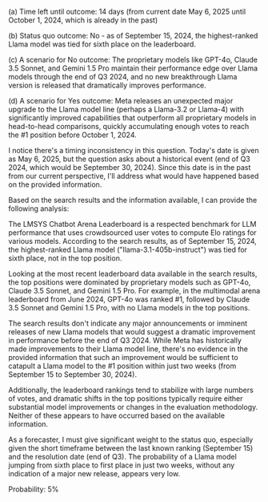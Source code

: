 (a) Time left until outcome: 14 days (from current date May 6, 2025 until October 1, 2024, which is already in the past)

(b) Status quo outcome: No - as of September 15, 2024, the highest-ranked Llama model was tied for sixth place on the leaderboard.

(c) A scenario for No outcome: The proprietary models like GPT-4o, Claude 3.5 Sonnet, and Gemini 1.5 Pro maintain their performance edge over Llama models through the end of Q3 2024, and no new breakthrough Llama version is released that dramatically improves performance.

(d) A scenario for Yes outcome: Meta releases an unexpected major upgrade to the Llama model line (perhaps a Llama-3.2 or Llama-4) with significantly improved capabilities that outperform all proprietary models in head-to-head comparisons, quickly accumulating enough votes to reach the #1 position before October 1, 2024.

I notice there's a timing inconsistency in this question. Today's date is given as May 6, 2025, but the question asks about a historical event (end of Q3 2024, which would be September 30, 2024). Since this date is in the past from our current perspective, I'll address what would have happened based on the provided information.

Based on the search results and the information available, I can provide the following analysis:

The LMSYS Chatbot Arena Leaderboard is a respected benchmark for LLM performance that uses crowdsourced user votes to compute Elo ratings for various models. According to the search results, as of September 15, 2024, the highest-ranked Llama model ("llama-3.1-405b-instruct") was tied for sixth place, not in the top position.

Looking at the most recent leaderboard data available in the search results, the top positions were dominated by proprietary models such as GPT-4o, Claude 3.5 Sonnet, and Gemini 1.5 Pro. For example, in the multimodal arena leaderboard from June 2024, GPT-4o was ranked #1, followed by Claude 3.5 Sonnet and Gemini 1.5 Pro, with no Llama models in the top positions.

The search results don't indicate any major announcements or imminent releases of new Llama models that would suggest a dramatic improvement in performance before the end of Q3 2024. While Meta has historically made improvements to their Llama model line, there's no evidence in the provided information that such an improvement would be sufficient to catapult a Llama model to the #1 position within just two weeks (from September 15 to September 30, 2024).

Additionally, the leaderboard rankings tend to stabilize with large numbers of votes, and dramatic shifts in the top positions typically require either substantial model improvements or changes in the evaluation methodology. Neither of these appears to have occurred based on the available information.

As a forecaster, I must give significant weight to the status quo, especially given the short timeframe between the last known ranking (September 15) and the resolution date (end of Q3). The probability of a Llama model jumping from sixth place to first place in just two weeks, without any indication of a major new release, appears very low.

Probability: 5%
